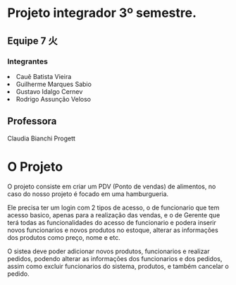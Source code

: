 # Projeto integrador 3º semestre.
<h2>Equipe 7 火</h2>
<h3>Integrantes</h3> 
<li>Cauê Batista Vieira</li>
<li>Guilherme Marques Sabio</li>
<li>Gustavo Idalgo Cernev</li>
<li>Rodrigo Assunção Veloso</li>

<h2>Professora</h2>
<p>Claudia Bianchi Progett</p>


<h1>O Projeto</h1>
<p>O projeto consiste em criar um PDV (Ponto de vendas) de alimentos, no caso do nosso projeto é focado em uma hamburgueria.</p>
<p>Ele precisa ter um login com 2 tipos de acesso, o de funcionario que tem acesso basico, apenas para a realização das vendas, e o de Gerente que terá todas as funcionalidades do acesso de funcionario e podera inserir novos funcionarios e novos produtos no estoque, alterar as informações dos produtos como preço, nome e etc.</p>
<p>O sistea deve poder adicionar novos produtos, funcionarios e realizar pedidos, podendo alterar as informações dos funcionarios e dos pedidos, assim como excluir funcionarios do sistema, produtos, e também cancelar o pedido.</p>

